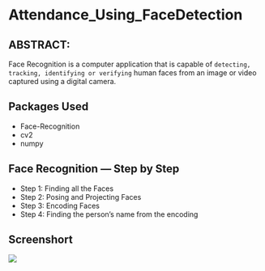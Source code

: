 # Attendance_Using_FaceDetection

## ABSTRACT:

Face Recognition is a computer application that is capable of `detecting, tracking, identifying or verifying` human faces from an image or video captured using a digital camera.
## Packages Used

- Face-Recognition
- cv2
- numpy
## Face Recognition — Step by Step
- Step 1: Finding all the Faces
- Step 2: Posing and Projecting Faces
- Step 3: Encoding Faces
- Step 4: Finding the person’s name from the encoding
## Screenshort
<picture>
  <img src="Screenshort(9).jpg">
</picture>
